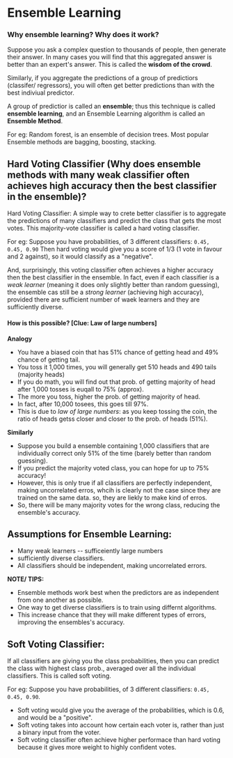 # Ensemble Learning
 
### Why ensemble learning? Why does it work?
Suppose you ask a complex question to thousands of people, then generate their answer. In many cases you will find that this aggregated answer is better than an expert's answer. This is called the **wisdom of the crowd**.

Similarly, if you aggregate the predictions of a group of predictiors (classifer/ regressors), you will often get better predictions than with the best indiviual predictor. 

A group of predictior is called an **ensemble**; thus this technique is called **ensemble learning**, and an Ensemble Learning algorithm is called an **Ensemble Method**.

For eg: Random forest, is an ensemble of decision trees. Most popular Ensemble methods are bagging, boosting, stacking.

## Hard Voting Classifier (Why does ensemble methods with many weak classifier often achieves high accuracy then the best classifier in the ensemble)?

Hard Voting Classifier: A simple way to crete better classifier is to aggregate the predictions of many classifiers and predict the class that gets the most votes. This majority-vote classifier is called a hard voting classifier.

For eg: Suppose you have probabilities, of 3 different classifiers: `0.45, 0.45, 0.90`
Then hard voting would give you a score of 1/3 (1 vote in favour and 2 against), so it would classify as a "negative".

And, surprisingly, this voting classifier often achieves a higher accuracy then the best classifier in the ensemble. In fact, even if each classifier is a *weak learner* (meaning it does only slightly better than random guessing), the ensemble cas still be a *strong learner* (achieving high accuracy), provided there are sufficient number of waek learners and they are sufficiently diverse.

#### How is this possible? [Clue: Law of large numbers]
**Analogy**
- You have a biased coin that has 51% chance of getting head and 49% chance of getting tail.
- You toss it 1,000 times, you will generally get 510 heads and 490 tails (majority heads)
- If you do math, you will find out that prob. of getting majority of head after 1,000 tosses is euqall to 75% (approx).
- The more you toss, higher the prob. of getting majority of head. 
- In fact, after 10,000 tosees, this goes till 97%.
- This is due to *law of large numbers*: as you keep tossing the coin, the ratio of heads getss closer and closer to the prob. of heads (51%).

**Similarly**
- Suppose you build a ensemble containing 1,000 classifiers that are individually correct only 51% of the time (barely better than random guessing).
- If you predict the majority voted class, you can hope for up to 75% accuracy!
- However, this is only true if all classifiers are perfectly independent, making uncorrelated erros, whcih is clearly not the case since they are trained on the same data. so, they are liekly to make kind of erros.
- So, there will be many majority votes for the wrong class, reducing the ensemble's accuracy.

## Assumptions for Ensemble Learning:
- Many weak learners -- sufficeiently large numbers
- sufficiently diverse classifiers.
- All classifiers should be independent, making uncorrelated errors.

**NOTE/ TIPS:**
- Ensemble methods work best when the predictors are as independent from one another as possible.
- One way to get diverse classifiers is to train using differnt algorithms.
- This increase chance that they will make different types of errors, improving the ensembles's accuracy.

## Soft Voting Classifier:
If all classifiers are giving you the class probabilities, then you can predict the class with highest class prob., averaged over all the individual classifiers. This is called soft voting.

For eg: Suppose you have probabilities, of 3 different classifiers: `0.45, 0.45, 0.90`.
- Soft voting would give you the average of the probabilities, which is 0.6, and would be a "positive".
- Soft voting takes into account how certain each voter is, rather than just a binary input from the voter.
- Soft voting classifier often achieve higher performace than hard voting because it gives more weight to highly confident votes.








